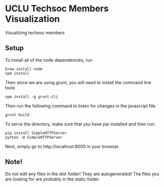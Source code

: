 # UCLU Techsoc Members Visualization
Visualizing techsoc members

## Setup
To install all of the node dependencies, run
```
brew install node
npm install
```

Then since we are using grunt, you will need to install the command line tools
```
npm install -g grunt-cli
```

Then run the following command to listen for changes in the javascript file.
```
grunt build
```

To serve the directory, make sure that you have pip installed and then run:
```
pip install SimpleHTTPServer
python -m SimpleHTTPServer
```

Next, simply go to http://localhost:8000 in your browser.

## Note!
Do not edit any files in the dist folder! They are autogenerated!
The files you are looking for are probably in the static folder.
